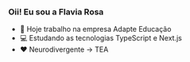 ### Oii! Eu sou a Flavia Rosa

- 💼 Hoje trabalho na empresa Adapte Educação
- 💻 Estudando as tecnologias TypeScript e Next.js
- ❤️ Neurodivergente -> TEA
